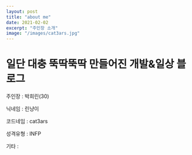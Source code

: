 ```yaml
---
layout: post
title: "about me"
date: 2021-02-02
excerpt: "주인장 소개"
image: "/images/cat3ars.jpg"
---
```


# 일단 대충 뚝딱뚝딱 만들어진 개발&일상 블로그

주인장 : 박희린(30)

닉네임 : 린냥이

코드네임 : cat3ars

성격유형 : INFP

기타 :
